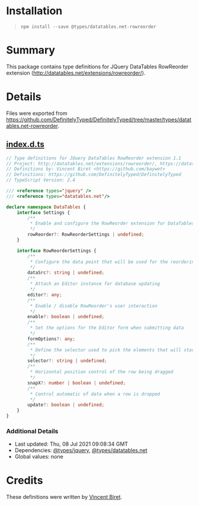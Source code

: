 # Installation
> `npm install --save @types/datatables.net-rowreorder`

# Summary
This package contains type definitions for JQuery DataTables RowReorder extension (http://datatables.net/extensions/rowreorder/).

# Details
Files were exported from https://github.com/DefinitelyTyped/DefinitelyTyped/tree/master/types/datatables.net-rowreorder.
## [index.d.ts](https://github.com/DefinitelyTyped/DefinitelyTyped/tree/master/types/datatables.net-rowreorder/index.d.ts)
````ts
// Type definitions for JQuery DataTables RowReorder extension 1.1
// Project: http://datatables.net/extensions/rowreorder/, https://datatables.net
// Definitions by: Vincent Biret <https://github.com/baywet>
// Definitions: https://github.com/DefinitelyTyped/DefinitelyTyped
// TypeScript Version: 2.4

/// <reference types="jquery" />
/// <reference types="datatables.net"/>

declare namespace DataTables {
    interface Settings {
        /**
         * Enable and configure the RowReorder extension for DataTables
         */
        rowReorder?: RowReorderSettings | undefined;
    }

    interface RowReorderSettings {
        /**
         * Configure the data point that will be used for the reordering data
         */
        dataSrc?: string | undefined;
        /**
         * Attach an Editor instance for database updating
         */
        editor?: any;
        /**
         * Enable / disable RowReorder's user interaction
         */
        enable?: boolean | undefined;
        /**
         * Set the options for the Editor form when submitting data
         */
        formOptions?: any;
        /**
         * Define the selector used to pick the elements that will start a drag
         */
        selector?: string | undefined;
        /**
         * Horizontal position control of the row being dragged
         */
        snapX?: number | boolean | undefined;
        /**
         * Control automatic of data when a row is dropped
         */
        update?: boolean | undefined;
    }
}

````

### Additional Details
 * Last updated: Thu, 08 Jul 2021 09:08:34 GMT
 * Dependencies: [@types/jquery](https://npmjs.com/package/@types/jquery), [@types/datatables.net](https://npmjs.com/package/@types/datatables.net)
 * Global values: none

# Credits
These definitions were written by [Vincent Biret](https://github.com/baywet).
